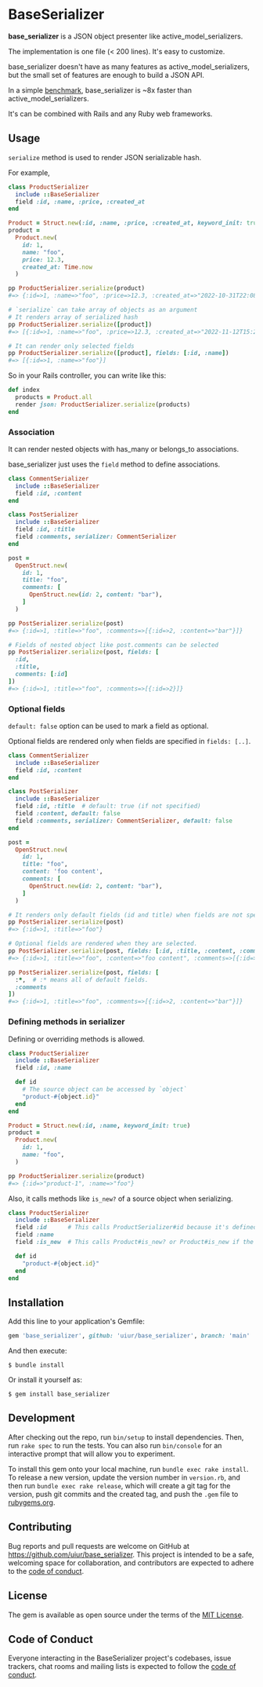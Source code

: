 # BaseSerializer

**base_serializer** is a JSON object presenter like active_model_serializers.

The implementation is one file (< 200 lines). It's easy to customize.

base_serializer doesn't have as many features as active_model_serializers, but the small set of features are enough to build a JSON API.

In a simple [benchmark](benchmark/), base_serializer is ~8x faster than active_model_serializers.

It's can be combined with Rails and any Ruby web frameworks.
## Usage
`serialize` method is used to render JSON serializable hash.

For example,

```ruby
class ProductSerializer
  include ::BaseSerializer
  field :id, :name, :price, :created_at
end

Product = Struct.new(:id, :name, :price, :created_at, keyword_init: true)
product =
  Product.new(
    id: 1,
    name: "foo",
    price: 12.3,
    created_at: Time.now
  )

pp ProductSerializer.serialize(product)
#=> {:id=>1, :name=>"foo", :price=>12.3, :created_at=>"2022-10-31T22:08:10.573+09:00"}

# `serialize` can take array of objects as an argument
# It renders array of serialized hash
pp ProductSerializer.serialize([product])
#=> [{:id=>1, :name=>"foo", :price=>12.3, :created_at=>"2022-11-12T15:29:33.820+09:00"}]

# It can render only selected fields
pp ProductSerializer.serialize([product], fields: [:id, :name])
#=> [{:id=>1, :name=>"foo"}]
```

So in your Rails controller, you can write like this:

```ruby
def index
  products = Product.all
  render json: ProductSerializer.serialize(products)
end
```

### Association
It can render nested objects with has_many or belongs_to associations.

base_serializer just uses the `field` method to define associations.

```ruby
class CommentSerializer
  include ::BaseSerializer
  field :id, :content
end

class PostSerializer
  include ::BaseSerializer
  field :id, :title
  field :comments, serializer: CommentSerializer
end

post =
  OpenStruct.new(
    id: 1,
    title: "foo",
    comments: [
      OpenStruct.new(id: 2, content: "bar"),
    ]
  )

pp PostSerializer.serialize(post)
#=> {:id=>1, :title=>"foo", :comments=>[{:id=>2, :content=>"bar"}]}

# Fields of nested object like post.comments can be selected
pp PostSerializer.serialize(post, fields: [
  :id,
  :title,
  comments: [:id]
])
#=> {:id=>1, :title=>"foo", :comments=>[{:id=>2}]}
```

### Optional fields
`default: false` option can be used to mark a field as optional.

Optional fields are rendered only when fields are specified in `fields: [..]`.

```ruby
class CommentSerializer
  include ::BaseSerializer
  field :id, :content
end

class PostSerializer
  include ::BaseSerializer
  field :id, :title  # default: true (if not specified)
  field :content, default: false
  field :comments, serializer: CommentSerializer, default: false
end

post =
  OpenStruct.new(
    id: 1,
    title: "foo",
    content: 'foo content',
    comments: [
      OpenStruct.new(id: 2, content: "bar"),
    ]
  )

# It renders only default fields (id and title) when fields are not specified
pp PostSerializer.serialize(post)
#=> {:id=>1, :title=>"foo"}

# Optional fields are rendered when they are selected.
pp PostSerializer.serialize(post, fields: [:id, :title, :content, :comments])
#=> {:id=>1, :title=>"foo", :content=>"foo content", :comments=>[{:id=>2, :content=>"bar"}]}

pp PostSerializer.serialize(post, fields: [
  :*,  # :* means all of default fields.
  :comments
])
#=> {:id=>1, :title=>"foo", :comments=>[{:id=>2, :content=>"bar"}]}
```

### Defining methods in serializer
Defining or overriding methods is allowed.

```ruby
class ProductSerializer
  include ::BaseSerializer
  field :id, :name

  def id
    # The source object can be accessed by `object`
    "product-#{object.id}"
  end
end

Product = Struct.new(:id, :name, keyword_init: true)
product =
  Product.new(
    id: 1,
    name: "foo",
  )

pp ProductSerializer.serialize(product)
#=> {:id=>"product-1", :name=>"foo"}
```

Also, it calls methods like `is_new?` of a source object when serializing.

```ruby
class ProductSerializer
  include ::BaseSerializer
  field :id      # This calls ProductSerializer#id because it's defined.
  field :name
  field :is_new  # This calls Product#is_new? or Product#is_new if the method name is defined.

  def id
    "product-#{object.id}"
  end
end
```

## Installation

Add this line to your application's Gemfile:

```ruby
gem 'base_serializer', github: 'uiur/base_serializer', branch: 'main'
```

And then execute:

    $ bundle install

Or install it yourself as:

    $ gem install base_serializer

## Development

After checking out the repo, run `bin/setup` to install dependencies. Then, run `rake spec` to run the tests. You can also run `bin/console` for an interactive prompt that will allow you to experiment.

To install this gem onto your local machine, run `bundle exec rake install`. To release a new version, update the version number in `version.rb`, and then run `bundle exec rake release`, which will create a git tag for the version, push git commits and the created tag, and push the `.gem` file to [rubygems.org](https://rubygems.org).

## Contributing

Bug reports and pull requests are welcome on GitHub at https://github.com/uiur/base_serializer. This project is intended to be a safe, welcoming space for collaboration, and contributors are expected to adhere to the [code of conduct](https://github.com/uiur/base_serializer/blob/main/CODE_OF_CONDUCT.md).

## License

The gem is available as open source under the terms of the [MIT License](https://opensource.org/licenses/MIT).

## Code of Conduct

Everyone interacting in the BaseSerializer project's codebases, issue trackers, chat rooms and mailing lists is expected to follow the [code of conduct](https://github.com/uiur/base_serializer/blob/main/CODE_OF_CONDUCT.md).
